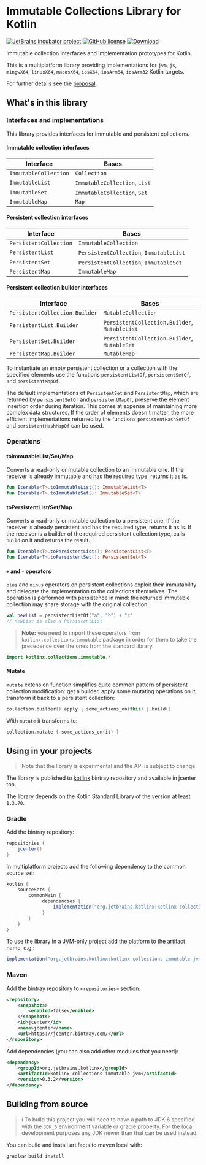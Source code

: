 # Immutable Collections Library for Kotlin

[![JetBrains incubator project](https://jb.gg/badges/incubator.svg)](https://confluence.jetbrains.com/display/ALL/JetBrains+on+GitHub) [![GitHub license](https://img.shields.io/badge/license-Apache%20License%202.0-blue.svg?style=flat)](http://www.apache.org/licenses/LICENSE-2.0) [ ![Download](https://api.bintray.com/packages/kotlin/kotlinx/kotlinx.collections.immutable/images/download.svg) ](https://bintray.com/kotlin/kotlinx/kotlinx.collections.immutable/_latestVersion)

Immutable collection interfaces and implementation prototypes for Kotlin.

This is a multiplatform library providing implementations for `jvm`, `js`, `mingwX64`, `linuxX64`, `macosX64`, `iosX64`, `iosArm64`, `iosArm32` Kotlin targets. 

For further details see the [proposal](proposal.md).

## What's in this library
### Interfaces and implementations

This library provides interfaces for immutable and persistent collections.

#### Immutable collection interfaces    
 
| Interface | Bases 
| ----------| ----- 
| `ImmutableCollection` | `Collection` |
| `ImmutableList` | `ImmutableCollection`, `List` | 
| `ImmutableSet` | `ImmutableCollection`, `Set` | 
| `ImmutableMap` | `Map` |

#### Persistent collection interfaces

| Interface | Bases 
| ----------| ----- 
| `PersistentCollection` | `ImmutableCollection` | 
| `PersistentList` | `PersistentCollection`, `ImmutableList` | 
| `PersistentSet` | `PersistentCollection`, `ImmutableSet` | 
| `PersistentMap` | `ImmutableMap` |

#### Persistent collection builder interfaces

| Interface | Bases 
| ----------| ----- 
| `PersistentCollection.Builder` | `MutableCollection` | 
| `PersistentList.Builder` | `PersistentCollection.Builder`, `MutableList` | 
| `PersistentSet.Builder` | `PersistentCollection.Builder`, `MutableSet` | 
| `PersistentMap.Builder` | `MutableMap` |


To instantiate an empty persistent collection or a collection with the specified elements use the functions 
`persistentListOf`, `persistentSetOf`, and `persistentMapOf`.

The default implementations of `PersistentSet` and `PersistentMap`, which are returned by `persistentSetOf` and `persistentMapOf`,
preserve the element insertion order during iteration. This comes at expense of maintaining more complex data structures.
If the order of elements doesn't matter, the more efficient implementations returned by the functions 
`persistentHashSetOf` and `persistentHashMapOf` can be used.

### Operations

#### toImmutableList/Set/Map

Converts a read-only or mutable collection to an immutable one.
If the receiver is already immutable and has the required type, returns it as is.

```kotlin
fun Iterable<T>.toImmutableList(): ImmutableList<T>
fun Iterable<T>.toImmutableSet(): ImmutableSet<T>
```

#### toPersistentList/Set/Map

Converts a read-only or mutable collection to a persistent one.
If the receiver is already persistent and has the required type, returns it as is.
If the receiver is a builder of the required persistent collection type, calls `build` on it and returns the result.

```kotlin
fun Iterable<T>.toPersistentList(): PersistentList<T>
fun Iterable<T>.toPersistentSet(): PersistentSet<T>
```

#### `+` and `-` operators

`plus` and `minus` operators on persistent collections exploit their immutability
and delegate the implementation to the collections themselves. 
The operation is performed with persistence in mind: the returned immutable collection may share storage 
with the original collection.

```kotlin
val newList = persistentListOf("a", "b") + "c"
// newList is also a PersistentList
```

> **Note:** you need to import these operators from `kotlinx.collections.immutable` package
in order for them to take the precedence over the ones from the 
standard library.

```kotlin
import kotlinx.collections.immutable.*
```
   
#### Mutate

`mutate` extension function simplifies quite common pattern of persistent collection modification: 
get a builder, apply some mutating operations on it, transform it back to a persistent collection:

```kotlin
collection.builder().apply { some_actions_on(this) }.build()
```
    
With `mutate` it transforms to:

```kotlin
collection.mutate { some_actions_on(it) }
```

## Using in your projects

> Note that the library is experimental and the API is subject to change.

The library is published to [kotlinx](https://bintray.com/kotlin/kotlinx/kotlinx.collections.immutable) bintray repository and available in jcenter too.

The library depends on the Kotlin Standard Library of the version at least `1.3.70`.

### Gradle

Add the bintray repository:

```groovy
repositories {
    jcenter()
}
```

In multiplatform projects add the following dependency to the common source set:

```groovy
kotlin {
    sourceSets {
        commonMain {
             dependencies {
                 implementation("org.jetbrains.kotlinx:kotlinx-collections-immutable:0.3.2")
             }
        }
    }
}
```

To use the library in a JVM-only project add the platform to the artifact name, e.g.:

```groovy
implementation("org.jetbrains.kotlinx:kotlinx-collections-immutable-jvm:0.3.2")
```

### Maven

Add the bintray repository to `<repositories>` section:

```xml
<repository>
    <snapshots>
        <enabled>false</enabled>
    </snapshots>
    <id>jcenter</id>
    <name>jcenter</name>
    <url>https://jcenter.bintray.com/</url>
</repository>
```

Add dependencies (you can also add other modules that you need):

```xml
<dependency>
    <groupId>org.jetbrains.kotlinx</groupId>
    <artifactId>kotlinx-collections-immutable-jvm</artifactId>
    <version>0.3.2</version>
</dependency>
```

## Building from source

> :information_source: To build this project you will need to have a path to JDK 6 specified with the `JDK_6` environment variable or gradle property.
> For the local development purposes any JDK newer than that can be used instead.

You can build and install artifacts to maven local with:

    gradlew build install

